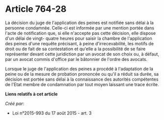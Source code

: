 # Article 764-28

La décision du juge de l'application des peines est notifiée sans délai à la personne condamnée. Celle-ci est informée par
une mention portée dans l'acte de notification que, si elle n'accepte pas cette décision, elle dispose d'un délai de vingt-
quatre heures pour saisir la chambre de l'application des peines d'une requête précisant, à peine d'irrecevabilité, les
motifs de droit ou de fait de sa contestation et qu'elle a la possibilité de se faire représenter devant cette juridiction
par un avocat de son choix ou, à défaut, par un avocat commis d'office par le bâtonnier de l'ordre des avocats. 

Lorsque le juge de l'application des peines a procédé à l'adaptation de la peine ou de la mesure de probation prononcée ou
qu'il a réduit sa durée, sa décision est portée sans délai à la connaissance des autorités compétentes de l'Etat membre de
condamnation par tout moyen laissant une trace écrite.

**Liens relatifs à cet article**

_Créé par_:

  - Loi n°2015-993 du 17 août 2015 - art. 3
